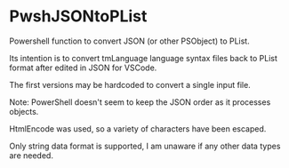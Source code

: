 # PwshJSONtoPList

Powershell function to convert JSON (or other PSObject) to PList.

Its intention is to convert tmLanguage language syntax files back to PList format after edited in JSON for VSCode.

The first versions may be hardcoded to convert a single input file.

Note:
PowerShell doesn't seem to keep the JSON order as it processes objects.

HtmlEncode was used, so a variety of characters have been escaped.

Only string data format is supported, I am unaware if any other data types are needed.
